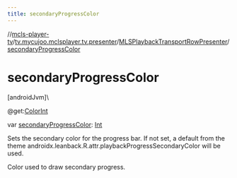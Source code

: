 ```yaml
---
title: secondaryProgressColor
---
```

//[mcls-player-tv](../../../index.html)/[tv.mycujoo.mclsplayer.tv.presenter](../index.html)/[MLSPlaybackTransportRowPresenter](index.html)/[secondaryProgressColor](secondary-progress-color.html)



# secondaryProgressColor



[androidJvm]\




@get:[ColorInt](https://developer.android.com/reference/kotlin/androidx/annotation/ColorInt.html)



var [secondaryProgressColor](secondary-progress-color.html): [Int](https://kotlinlang.org/api/latest/jvm/stdlib/kotlin/-int/index.html)



Sets the secondary color for the progress bar.  If not set, a default from the theme androidx.leanback.R.attr.playbackProgressSecondaryColor will be used.



Color used to draw secondary progress.




